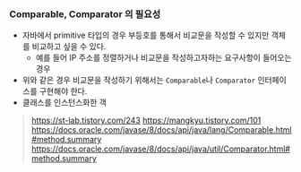 
### Comparable, Comparator 의 필요성

- 자바에서 primitive 타입의 경우 부등호를 통해서 비교문을 작성할 수 있지만 객체를 비교하고 싶을 수 있다.
  - 예를 들어 IP 주소를 정렬하거나 비교문을 작성하고자하는 요구사항이 들어오는 경우
- 위와 같은 경우 비교문을 작성하기 위해서는 `Comparable`나 `Comparator` 인터페이스를 구현해야 한다.
- 클래스를 인스턴스화한 객

> https://st-lab.tistory.com/243
> https://mangkyu.tistory.com/101
> https://docs.oracle.com/javase/8/docs/api/java/lang/Comparable.html#method.summary
> https://docs.oracle.com/javase/8/docs/api/java/util/Comparator.html#method.summary